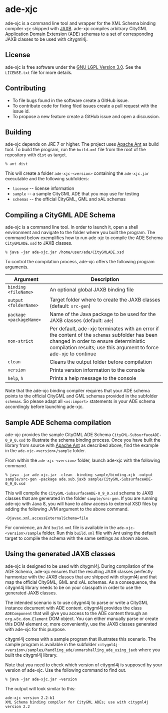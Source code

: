 ade-xjc
=======

ade-xjc is a command line tool and wrapper for the XML Schema binding compiler `xjc` shipped with [JAXB](https://jaxb.java.net/). ade-xjc compiles arbitrary CityGML Application Domain Extension (ADE) schemas to a set of corresponding JAXB classes to be used with citygml4j. 

License
-------
ade-xjc is free software under the [GNU LGPL Version 3.0](http://www.gnu.org/licenses/lgpl.html). See the `LICENSE.txt` file for more details.

Contributing
------------
* To file bugs found in the software create a GitHub issue.
* To contribute code for fixing filed issues create a pull request with the issue id.
* To propose a new feature create a GitHub issue and open a discussion.

Building
--------
ade-xjc depends on JRE 7 or higher. The project uses [Apache Ant](http://ant.apache.org/) as build tool. To build the program, run the `build.xml` file from the root of the repository with `dist` as target. 

    % ant dist

This will create a folder `ade-xjc-<version>` containing the `ade-xjc.jar` executable and the following subfolders:
* `license` -- license information
* `sample` -- a sample CityGML ADE that you may use for testing
* `schemas` -- the official CityGML, GML and xAL schemas

Compiling a CityGML ADE Schema
------------------------------
ade-xjc is a command line tool. In order to launch it, open a shell environment and navigate to the folder where you built the program. The command below exemplifies how to run ade-xjc to compile the ADE Schema `CityGMLADE.xsd` to JAXB classes.

    % java -jar ade-xjc.jar /home/user/ade/CityGMLADE.xsd

To control the compilation process, ade-xjc offers the following program arguments.

|Argument | Description
|------|----------
|`binding <fileName>` | An optional global JAXB binding file
|`output <folderName>` | Target folder where to create the JAXB classes (default: `src-gen`)
|`package <packageName>` | Name of the Java package to be used for the JAXB classes (default: `ade`)
|`non-strict` | Per default, ade-xjc terminates with an error if the content of the `schemas` subfolder has been changed in order to ensure deterministic compilation results; use this argument to force ade-xjc to continue
|`clean` | Cleans the output folder before compilation
|`version` | Prints version information to the console
|`help`, `h` | Prints a help message to the console

Note that the ade-xjc binding compiler requires that your ADE schema points to the official CityGML and GML schemas provided in the subfolder `schemas`. So please adapt all `<xs:import>` statements in your ADE schema accordingly before launching ade-xjc.

Sample ADE Schema compilation
-----------------------------
ade-xjc provides the sample CityGML ADE Schema `CityGML-SubsurfaceADE-0_9_0.xsd` to illustrate the schema binding process. Once you have built the library from source with [Apache Ant](http://ant.apache.org/) as described above, find the example in the `ade-xjc-<version>/sample` folder.

From within the `ade-xjc-<version>` folder, launch ade-xjc with the following command.

    % java -jar ade-xjc.jar -clean -binding sample/binding.xjb -output sample/src-gen -package ade.sub.jaxb sample/CityGML-SubsurfaceADE-0_9_0.xsd

This will compile the `CityGML-SubsurfaceADE-0_9_0.xsd` schema to JAXB classes that are generated in the folder `sample/src-gen`. If you are running ade-xjc with Java 8, you will have to allow access to external XSD files by adding the following JVM argument to the above command.

    -Djavax.xml.accessExternalSchema=file

For convience, an Ant `build.xml` file is available in the `ade-xjc-<version>/sample` folder. Run this `build.xml` file with Ant using the default target to compile the schema with the same settings as shown above. 

Using the generated JAXB classes
--------------------------------
ade-xjc is designed to be used with citygml4j. During compilation of the ADE Schema, ade-xjc ensures that the resulting JAXB classes perfectly harmonize with the JAXB classes that are shipped with citygml4j and that map the official CityGML, GML and xAL schemas. As a consequence, the citygml4j library needs to be on your classpath in order to use the generated JAXB classes.

The intended scenario is to use citygml4j to parse or write a CityGML instance document with ADE content. citygml4j provides the class `ADEComponent` that will give you access to the ADE content through an `org.w3c.dom.Element` DOM object. You can either manually parse or create this DOM element or, more conveniently, use the JAXB classes generated with ade-xjc for this purpose. 

citygml4j comes with a sample program that illustrates this scenario. The sample program is available in the subfolder `citygml4j-<version>/samples/handling_ade/unmarshalling_ade_using_jaxb` where you built the citygml4j library.

Note that you need to check which version of citygml4j is supposed by your version of ade-xjc. Use the following command to find out.

    % java -jar ade-xjc.jar -version

The output will look similar to this:

    ade-xjc version 2.2-b1
    XML Schema binding compiler for CityGML ADEs; use with citygml4j version 2.2
